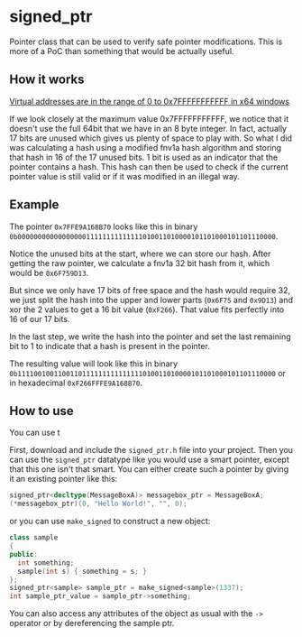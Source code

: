 # signed_ptr
Pointer class that can be used to verify safe pointer modifications. This is more of a PoC than something that would be actually useful.

## How it works

[Virtual addresses are in the range of 0 to 0x7FFFFFFFFFFF in x64 windows](https://learn.microsoft.com/en-us/windows-hardware/drivers/gettingstarted/virtual-address-spaces)

If we look closely at the maximum value 0x7FFFFFFFFFFF, we notice that it doesn't use the full 64bit that we have in an 8 byte integer. In fact, actually 17 bits are unused which gives us plenty of space to play with. So what I did was calculating a hash using a modified fnv1a hash algorithm and storing that hash in 16 of the 17 unused bits. 1 bit is used as an indicator that the pointer contains a hash. This hash can then be used to check if the current pointer value is still valid or if it was modified in an illegal way.

## Example

The pointer ``0x7FFE9A168B70`` looks like this in binary ``0b0000000000000000011111111111111010011010000101101000101101110000``.

Notice the unused bits at the start, where we can store our hash. After getting the raw pointer, we calculate a fnv1a 32 bit hash from it, which would be ``0x6F759D13``.

But since we only have 17 bits of free space and the hash would require 32, we just split the hash into the upper and lower parts (``0x6F75`` and ``0x9D13``) and xor the 2 values to get a 16 bit value (``0xF266``). That value fits perfectly into 16 of our 17 bits.

In the last step, we write the hash into the pointer and set the last remaining bit to 1 to indicate that a hash is present in the pointer.

The resulting value will look like this in binary ``0b1111001001100110111111111111111010011010000101101000101101110000`` or in hexadecimal ``0xF266FFFE9A168B70``.

## How to use

You can use t

First, download and include the ``signed_ptr.h`` file into your project. Then you can use the ``signed_ptr`` datatype like you would use a smart pointer, except that this one isn't that smart. You can either create such a pointer by giving it an existing pointer like this:
```cpp
signed_ptr<decltype(MessageBoxA)> messagebox_ptr = MessageBoxA;
(*messagebox_ptr)(0, "Hello World!", "", 0);
```
or you can use ``make_signed`` to construct a new object:
```cpp
class sample
{
public:
  int something;
  sample(int s) { something = s; }
};
signed_ptr<sample> sample_ptr = make_signed<sample>(1337);
int sample_ptr_value = sample_ptr->something;
```
You can also access any attributes of the object as usual with the ``->`` operator or by dereferencing the sample ptr.
